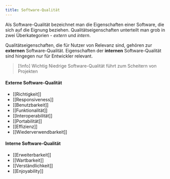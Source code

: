 ```yaml
---
title: Software-Qualität
---
```

Als Software-Qualität bezeichnet man die Eigenschaften einer Software, die sich auf die Eignung beziehen. Qualitätseigenschaften unterteilt man grob in zwei Überkategorien - *extern* und *intern*. 

Qualitätseigenschaften, die für Nutzer von Relevanz sind, gehören zur **externen** Software-Qualität. Eigenschaften der **internen** Software-Qualität sind hingegen nur für Entwickler relevant.

> [!info] Wichtig
> Niedrige Software-Qualität führt zum Scheitern von Projekten
#### Externe Software-Qualität
- [[Richtigkeit]]
- [[Responsiveness]]
- [[Benutzbarkeit]]
- [[Funktionalität]]
- [[Interoperabilität]]
- [[Portabilität]]
- [[Effizienz]]
- [[Wiederverwendbarkeit]]

#### Interne Software-Qualität
- [[Erweiterbarkeit]]
- [[Wartbarkeit]]
- [[Verständlichkeit]]
- [[Enjoyability]]
